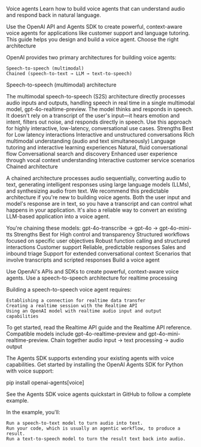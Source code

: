 Voice agents
Learn how to build voice agents that can understand audio and respond back in natural language.

Use the OpenAI API and Agents SDK to create powerful, context-aware voice agents for applications like customer support and language tutoring. This guide helps you design and build a voice agent.
Choose the right architecture

OpenAI provides two primary architectures for building voice agents:

    Speech-to-speech (multimodal)
    Chained (speech-to-text → LLM → text-to-speech)

Speech-to-speech (multimodal) architecture

The multimodal speech-to-speech (S2S) architecture directly processes audio inputs and outputs, handling speech in real time in a single multimodal model, gpt-4o-realtime-preview. The model thinks and responds in speech. It doesn't rely on a transcript of the user's input—it hears emotion and intent, filters out noise, and responds directly in speech. Use this approach for highly interactive, low-latency, conversational use cases.
Strengths	Best for
Low latency interactions	Interactive and unstructured conversations
Rich multimodal understanding (audio and text simultaneously)	Language tutoring and interactive learning experiences
Natural, fluid conversational flow	Conversational search and discovery
Enhanced user experience through vocal context understanding	Interactive customer service scenarios
Chained architecture

A chained architecture processes audio sequentially, converting audio to text, generating intelligent responses using large language models (LLMs), and synthesizing audio from text. We recommend this predictable architecture if you're new to building voice agents. Both the user input and model's response are in text, so you have a transcript and can control what happens in your application. It's also a reliable way to convert an existing LLM-based application into a voice agent.

You're chaining these models: gpt-4o-transcribe → gpt-4o → gpt-4o-mini-tts
Strengths	Best for
High control and transparency	Structured workflows focused on specific user objectives
Robust function calling and structured interactions	Customer support
Reliable, predictable responses	Sales and inbound triage
Support for extended conversational context	Scenarios that involve transcripts and scripted responses
Build a voice agent

Use OpenAI's APIs and SDKs to create powerful, context-aware voice agents.
Use a speech-to-speech architecture for realtime processing

Building a speech-to-speech voice agent requires:

    Establishing a connection for realtime data transfer
    Creating a realtime session with the Realtime API
    Using an OpenAI model with realtime audio input and output capabilities

To get started, read the Realtime API guide and the Realtime API reference. Compatible models include gpt-4o-realtime-preview and gpt-4o-mini-realtime-preview.
Chain together audio input → text processing → audio output

The Agents SDK supports extending your existing agents with voice capabilities. Get started by installing the OpenAI Agents SDK for Python with voice support:

pip install openai-agents[voice]

See the Agents SDK voice agents quickstart in GitHub to follow a complete example.

In the example, you'll:

    Run a speech-to-text model to turn audio into text.
    Run your code, which is usually an agentic workflow, to produce a result.
    Run a text-to-speech model to turn the result text back into audio.
